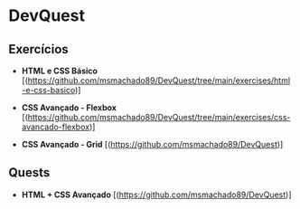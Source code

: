 # DevQuest

## Exercícios

- **HTML e CSS Básico**
[(https://github.com/msmachado89/DevQuest/tree/main/exercises/html-e-css-basico)]

- **CSS Avançado - Flexbox**
[(https://github.com/msmachado89/DevQuest/tree/main/exercises/css-avancado-flexbox)]

- **CSS Avançado - Grid**
[(https://github.com/msmachado89/DevQuest)]


## Quests

- **HTML + CSS Avançado**
[(https://github.com/msmachado89/DevQuest)]
